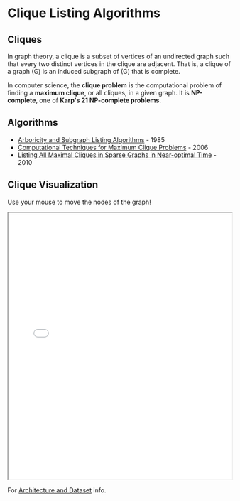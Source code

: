 # Clique Listing Algorithms

## Cliques

In graph theory, a clique is a subset of vertices of an undirected graph such that every two distinct vertices in the clique are adjacent. That is, a clique of a graph \(G\) is an induced subgraph of \(G\) that is complete.

In computer science, the **clique problem** is the computational problem of finding a **maximum clique**, or all cliques, in a given graph. It is **NP-complete**, one of **Karp's 21 NP-complete problems**.

## Algorithms

-   [Arboricity and Subgraph Listing Algorithms](arboricity.md) - 1985
-   [Computational Techniques for Maximum Clique Problems](tomita.md) - 2006
-   [Listing All Maximal Cliques in Sparse Graphs in Near-optimal Time](bron-kerbosch.md) - 2010

## Clique Visualization

Use your mouse to move the nodes of the graph!

<iframe src="./clique_animation.html" width="100%" height="600px"></iframe>

For [Architecture and Dataset](archds.md) info.

<!-- <img src="./graphs/akira.png" alt="Akira" width="50" height="100"> -->
